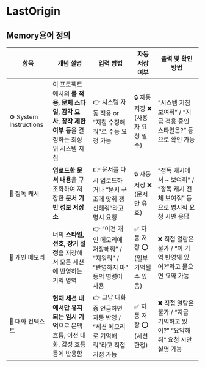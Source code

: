 # LastOrigin

## Memory용어 정의
| 항목                     | 개념 설명                                                          | 입력 방법                                             | 자동 저장 여부                | 출력 및 확인 방법                                         |
| ---------------------- | -------------------------------------------------------------- | ------------------------------------------------- | ----------------------- | -------------------------------------------------- |
| ⚙️ System Instructions | 이 프로젝트에서의 **룰 적용, 문체 스타일, 감각 묘사, 창작 제한 여부 등**을 결정하는 최상위 시스템 지침 | 👉 시스템 자동 적용 or “지침 수정해줘”로 수동 요청 가능               | 🔒 자동 저장 ❌ (사용자 요청 필수)  | “시스템 지침 보여줘” / “지금 적용 중인 스타일은?” 등으로 확인 가능          |
| 📘 정독 캐시               | **업로드한 문서 내용**을 구조화하여 저장한 **문서 기반 정보 저장소**                     | 👉 문서를 다시 업로드하거나 “문서 구조에 맞춰 갱신해줘”라고 명시 요청         | 🔒 자동 저장 ❌ (문서만 유효)     | “정독 캐시에서 \~ 보여줘” / “정독 캐시 전체 보여줘” 등으로 명시적 요청 시만 응답 |
| 🧠 개인 메모리              | 너의 **스타일, 선호, 장기 설정**을 저장해서 모든 세션에 반영하는 기억 영역                  | 👉 “이건 개인 메모리에 저장해줘” / “지워줘” / “반영하지 마” 등의 명령어 사용 | ✅ 자동 저장 ⭕ (일부 기억될 수 있음) | ❌ 직접 열람은 불가 / “이 기억 반영돼 있어?”라고 물으면 요약 가능           |
| 💬 대화 컨텍스트             | **현재 세션 내에서만 유지되는 임시 기억**으로 문맥 흐름, 이전 대화, 감정 흐름 등에 반응함         | 👉 그냥 대화 중 언급하면 자동 반영 / “세션 메모리로 기억해줘”라고 직접 지정 가능 | ✅ 자동 저장 ⭕ (세션 한정)       | ❌ 직접 열람은 불가 / “지금 기억하고 있어?” “요약해줘” 요청 시만 설명 가능     |



